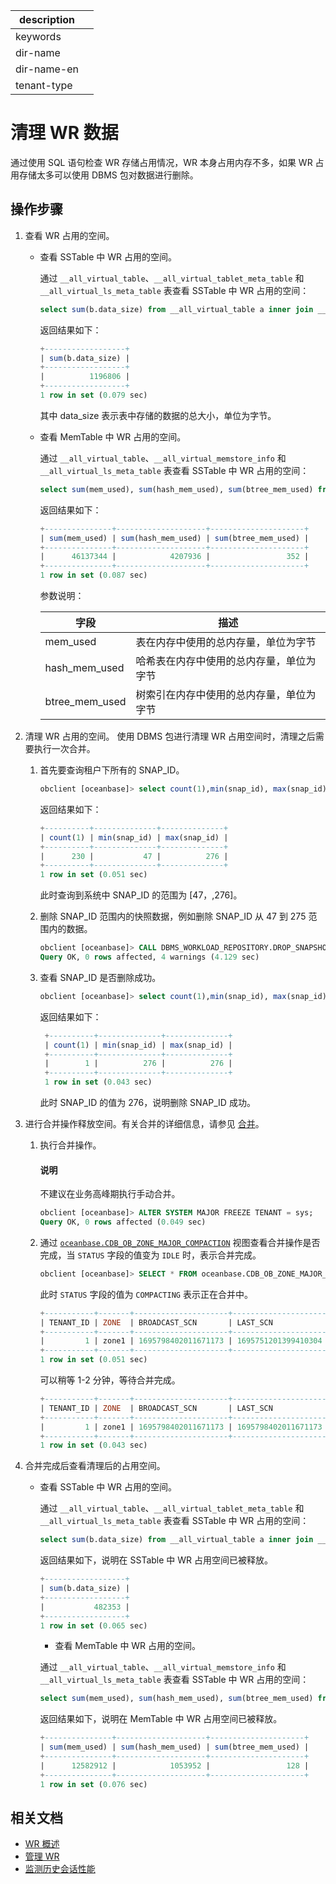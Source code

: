 |description||
|---|---|
|keywords||
|dir-name||
|dir-name-en||
|tenant-type||

# 清理 WR 数据

通过使用 SQL 语句检查 WR 存储占用情况，WR 本身占用内存不多，如果 WR 占用存储太多可以使用 DBMS 包对数据进行删除。

## 操作步骤

1. 查看 WR 占用的空间。

    * 查看 SSTable 中 WR 占用的空间。

        通过 `__all_virtual_table`、`__all_virtual_tablet_meta_table` 和 `__all_virtual_ls_meta_table` 表查看 SSTable 中 WR 占用的空间：

        ```sql
        select sum(b.data_size) from __all_virtual_table a inner join __all_virtual_tablet_meta_table b on a.tenant_id=b.tenant_id and a.tablet_id=b.tablet_id left join __all_virtual_ls_meta_table c on b.tenant_id=c.tenant_id and b.ls_id = c.ls_id and b.svr_ip=c.svr_ip and b.svr_port = c.svr_port where a.table_name like "__wr_%" and a.tablet_id != 0;
        ```

        返回结果如下：

        ```sql
        +------------------+
        | sum(b.data_size) |
        +------------------+
        |          1196806 |
        +------------------+
        1 row in set (0.079 sec)
        ```

        其中 data_size 表示表中存储的数据的总大小，单位为字节。

    * 查看 MemTable 中 WR 占用的空间。

        通过 `__all_virtual_table`、`__all_virtual_memstore_info` 和 `__all_virtual_ls_meta_table` 表查看 SSTable 中 WR 占用的空间：

        ```sql
        select sum(mem_used), sum(hash_mem_used), sum(btree_mem_used) from __all_virtual_table a inner join __all_virtual_memstore_info b on a.tenant_id=b.tenant_id and a.tablet_id=b.tablet_id left join __all_virtual_ls_meta_table c on b.tenant_id=c.tenant_id and b.ls_id = c.ls_id and b.svr_ip=c.svr_ip and b.svr_port = c.svr_port where a.table_name like "__wr%" and a.tablet_id != 0;
        ```

        返回结果如下：

        ```sql
        +---------------+--------------------+---------------------+
        | sum(mem_used) | sum(hash_mem_used) | sum(btree_mem_used) |
        +---------------+--------------------+---------------------+
        |      46137344 |            4207936 |                 352 |
        +---------------+--------------------+---------------------+
        1 row in set (0.087 sec)
        ```

        参数说明：

        | 字段 | 描述 |
        |------|-----|
        | mem_used | 表在内存中使用的总内存量，单位为字节 |
        | hash_mem_used | 哈希表在内存中使用的总内存量，单位为字节|
        | btree_mem_used | 树索引在内存中使用的总内存量，单位为字节 |

2. 清理 WR 占用的空间。
   使用 DBMS 包进行清理 WR 占用空间时，清理之后需要执行一次合并。

    1. 首先要查询租户下所有的 SNAP_ID。

        ```sql
        obclient [oceanbase]> select count(1),min(snap_id), max(snap_id) from oceanbase.DBA_WR_SNAPSHOT;
        ```

        返回结果如下：

        ```sql
        +----------+--------------+--------------+
        | count(1) | min(snap_id) | max(snap_id) |
        +----------+--------------+--------------+
        |      230 |           47 |          276 |
        +----------+--------------+--------------+
        1 row in set (0.051 sec)
        ```

        此时查询到系统中 SNAP_ID 的范围为 [47，,276]。

    2. 删除 SNAP_ID 范围内的快照数据，例如删除 SNAP_ID 从 47 到 275 范围内的数据。

        ```sql
        obclient [oceanbase]> CALL DBMS_WORKLOAD_REPOSITORY.DROP_SNAPSHOT_RANGE('47','275');
        Query OK, 0 rows affected, 4 warnings (4.129 sec)
        ```

    3. 查看 SNAP_ID 是否删除成功。

        ```sql
        obclient [oceanbase]> select count(1),min(snap_id), max(snap_id) from oceanbase.DBA_WR_SNAPSHOT;
        ```

       返回结果如下：

       ```sql
        +----------+--------------+--------------+
        | count(1) | min(snap_id) | max(snap_id) |
        +----------+--------------+--------------+
        |        1 |          276 |          276 |
        +----------+--------------+--------------+
        1 row in set (0.043 sec)
       ```

       此时 SNAP_ID 的值为 276，说明删除 SNAP_ID 成功。

3. 进行合并操作释放空间。有关合并的详细信息，请参见 [合并](../../../100.oceanbase-database-concepts/900.storage-architecture/300.dump-and-merge/300.about-merge.md)。

   1. 执行合并操作。

        <main id="notice" type='explain'>
        <h4>说明</h4>
        <p>不建议在业务高峰期执行手动合并。</p>
        </main>

        ```sql
        obclient [oceanbase]> ALTER SYSTEM MAJOR FREEZE TENANT = sys;
        Query OK, 0 rows affected (0.049 sec)
        ```

   2. 通过 [`oceanbase.CDB_OB_ZONE_MAJOR_COMPACTION`](../../../700.system-views/300.system-view-of-sys-tenant/200.dictionary-view-of-sys-tenant/10300.oceanbase-cdb_ob_zone_major_compaction-of-sys-tenant.md) 视图查看合并操作是否完成，当 `STATUS` 字段的值变为 `IDLE` 时，表示合并完成。

        ```sql
        obclient [oceanbase]> SELECT * FROM oceanbase.CDB_OB_ZONE_MAJOR_COMPACTION where tenant_id = 1;
        ```

        此时 `STATUS` 字段的值为 `COMPACTING` 表示正在合并中。

        ```sql
        +-----------+-------+---------------------+---------------------+----------------------------+----------------------------+------------+
        | TENANT_ID | ZONE  | BROADCAST_SCN       | LAST_SCN            | LAST_FINISH_TIME           | START_TIME                 | STATUS     |
        +-----------+-------+---------------------+---------------------+----------------------------+----------------------------+------------+
        |         1 | zone1 | 1695798402011671173 | 1695751201399410304 | 2023-09-27 02:02:14.339229 | 2023-09-27 15:06:42.095810 | COMPACTING |
        +-----------+-------+---------------------+---------------------+----------------------------+----------------------------+------------+
        1 row in set (0.051 sec)
        ```

        可以稍等 1-2 分钟，等待合并完成。

        ```sql
        +-----------+-------+---------------------+---------------------+----------------------------+----------------------------+--------+
        | TENANT_ID | ZONE  | BROADCAST_SCN       | LAST_SCN            | LAST_FINISH_TIME           | START_TIME                 | STATUS |
        +-----------+-------+---------------------+---------------------+----------------------------+----------------------------+--------+
        |         1 | zone1 | 1695798402011671173 | 1695798402011671173 | 2023-09-27 15:08:36.406838 | 2023-09-27 15:06:42.095810 | IDLE   |
        +-----------+-------+---------------------+---------------------+----------------------------+----------------------------+--------+
        1 row in set (0.043 sec)
        ```

4. 合并完成后查看清理后的占用空间。

    * 查看 SSTable 中 WR 占用的空间。

        通过 `__all_virtual_table`、`__all_virtual_tablet_meta_table` 和 `__all_virtual_ls_meta_table` 表查看 SSTable 中 WR 占用的空间：

        ```sql
        select sum(b.data_size) from __all_virtual_table a inner join __all_virtual_tablet_meta_table b on a.tenant_id=b.tenant_id and a.tablet_id=b.tablet_id left join __all_virtual_ls_meta_table c on b.tenant_id=c.tenant_id and b.ls_id = c.ls_id and b.svr_ip=c.svr_ip and b.svr_port = c.svr_port where a.table_name like "__wr_%" and a.tablet_id != 0;
        ```

        返回结果如下，说明在 SSTable 中 WR 占用空间已被释放。

        ```sql
        +------------------+
        | sum(b.data_size) |
        +------------------+
        |           482353 |
        +------------------+
        1 row in set (0.065 sec)
        ```

        * 查看 MemTable 中 WR 占用的空间。

        通过 `__all_virtual_table`、`__all_virtual_memstore_info` 和 `__all_virtual_ls_meta_table` 表查看 SSTable 中 WR 占用的空间：

        ```sql
        select sum(mem_used), sum(hash_mem_used), sum(btree_mem_used) from __all_virtual_table a inner join __all_virtual_memstore_info b on a.tenant_id=b.tenant_id and a.tablet_id=b.tablet_id left join __all_virtual_ls_meta_table c on b.tenant_id=c.tenant_id and b.ls_id = c.ls_id and b.svr_ip=c.svr_ip and b.svr_port = c.svr_port where a.table_name like "__wr%" and a.tablet_id != 0;
        ```

        返回结果如下，说明在 MemTable 中 WR 占用空间已被释放。

        ```sql
        +---------------+--------------------+---------------------+
        | sum(mem_used) | sum(hash_mem_used) | sum(btree_mem_used) |
        +---------------+--------------------+---------------------+
        |      12582912 |            1053952 |                 128 |
        +---------------+--------------------+---------------------+
        1 row in set (0.076 sec)
        ```

## 相关文档

* [WR 概述](100.wr-overview.md)
* [管理 WR](200.manage-wr.md)
* [监测历史会话性能](300.monitor-historical-session-performance.md)

